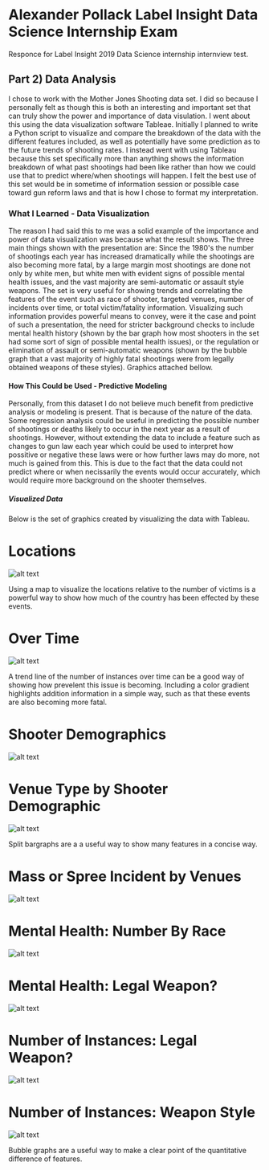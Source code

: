 # Alexander Pollack Label Insight Data Science Internship Exam
Responce for Label Insight 2019 Data Science internship internview test.

## Part 2) Data Analysis
  I chose to work with the Mother Jones Shooting data set. I did so because I personally felt as though this is both an interesting and important set that can truly show the power and importance of data visulation. I went about this using the data visualization software Tableae. Initially I planned to write a Python script to visualize and compare the breakdown of the data with the different features included, as well as potentially have some prediction as to the future trends of shooting rates. I instead went with using Tableau because this set specifically more than anything shows the information breakdown of what past shootings had been like rather than how we could use that to predict where/when shootings will happen. I felt the best use of this set would be in sometime of information session or possible case toward gun reform laws and that is how I chose to format my interpretation.

### What I Learned - Data Visualization
  The reason I had said this to me was a solid example of the importance and power of data visualization was because what the result shows. The three main things shown with the presentation are: Since the 1980's the number of shootings each year has  increased dramatically while the shootings are also becoming more fatal, by a large margin most shootings are done not only by white men, but white men with evident signs of possible mental health issues, and the vast majority are semi-automatic or assault style weapons. 
  The set is very useful for showing trends and correlating the features of the event such as race of shooter, targeted venues, number of incidents over time, or total victim/fatality information. Visualizing such information provides powerful means to convey, were it the case and point of such a presentation, the need for stricter background checks to include mental health history (shown by the bar graph how most shooters in the set had some sort of sign of possible mental health issues), or the regulation or elimination of assault or semi-automatic weapons (shown by the bubble graph that a vast majority of highly fatal shootings were from legally obtained weapons of these styles). 
  Graphics attached bellow.

#### How This Could be Used - Predictive Modeling
  Personally, from this dataset I do not believe much benefit from predictive analysis or modeling is present. That is because of the nature of the data. Some regression analysis could be useful in predicting the possible number of shootings or deaths likely to occur in the next year as a result of shootings. However, without extending the data to include a feature such as changes to gun law each year which could be used to interpret how possitive or negative these laws were or how further laws may do more, not much is gained from this. This is due to the fact that the data could not predict where or when necissarily the events would occur accurately, which would require more background on the shooter themselves.
  
##### Visualized Data
Below is the set of graphics created by visualizing the data with Tableau.

# Locations
![alt text](locations.png "Map of shootings")

Using a map to visualize the locations relative to the number of victims is a powerful way to show how much of the country has been effected by these events.

# Over Time
![alt text](Time.png "Number of Incidents with Time")

A trend line of the number of instances over time can be a good way of showing how prevelent this issue is becoming. Including a color gradient highlights addition information in a simple way, such as that these events are also becoming more fatal.

# Shooter Demographics
![alt text](gender_race.png "shooter demographics")

# Venue Type by Shooter Demographic
![alt text](race.png "venu by demographic")

Split bargraphs are a a useful way to show many features in a concise way.

# Mass or Spree Incident by Venues
![alt text](venue.png "Mass or spree")

# Mental Health: Number By Race
![alt text](signs_byrace.png "race mental health")

# Mental Health: Legal Weapon?
![alt text](legalweapon.png "legally obtained weapon by mental health")

# Number of Instances: Legal Weapon?
![alt text](number_bylegal.png "instances by legal weapons")

# Number of Instances: Weapon Style
![alt text](weapon_type.png "instances by legal weapons")

Bubble graphs are a useful way to make a clear point of the quantitative difference of features.
